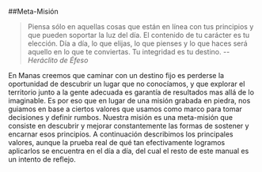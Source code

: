 ##Meta-Misión
> Piensa sólo en aquellas cosas que están en línea
con tus principios y que pueden soportar la luz del día. 
El contenido de tu carácter es tu elección. 
Día a día, lo que elijas, lo que pienses y lo que haces 
será aquello en lo que te conviertas. 
Tu integridad es tu destino.
> --<cite>Heráclito de Éfeso</cite>

En Manas creemos que caminar con un destino fijo es perderse la oportunidad de descubrir un lugar que no conocíamos, y que explorar el territorio junto a la gente adecuada es garantía de resultados mas allá de lo imaginable. Es por eso que en lugar de una misión grabada en piedra, nos guiamos en base a ciertos valores que usamos como marco para tomar decisiones y definir rumbos. Nuestra misión es una meta-misión que consiste en descubrir y mejorar constantemente las formas de sostener y encarnar esos principios.
A continuación describimos los principales valores, aunque la prueba real de qué tan efectivamente logramos aplicarlos se encuentra en el día a día, del cual el resto de este manual es un intento de reflejo.